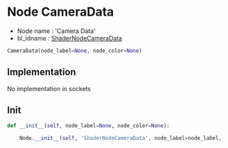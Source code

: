 # Node CameraData

- Node name : 'Camera Data'
- bl_idname : [ShaderNodeCameraData](https://docs.blender.org/api/current/bpy.types.ShaderNodeCameraData.html)


``` python
CameraData(node_label=None, node_color=None)
```
## Implementation

No implementation in sockets

## Init

``` python
def __init__(self, node_label=None, node_color=None):

    Node.__init__(self, 'ShaderNodeCameraData', node_label=node_label, node_color=node_color)
```
